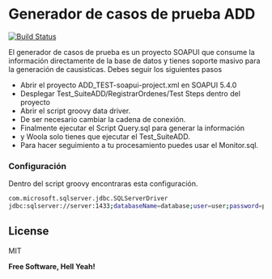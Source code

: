 # Generador de casos de prueba ADD



[![Build Status](https://travis-ci.org/joemccann/dillinger.svg?branch=master)](https://travis-ci.org/joemccann/dillinger)

El generador de casos de prueba es un proyecto SOAPUI que consume la información directamente de la base de datos y tienes soporte masivo para la generación de causisticas. 
 Debes seguir los siguientes pasos

  - Abrir el proyecto ADD_TEST-soapui-project.xml en SOAPUI 5.4.0
  - Desplegar Test_SuiteADD/RegistrarOrdenes/Test Steps dentro del proyecto
  - Abrir el script groovy data driver.
  - De ser necesario cambiar la cadena de conexión.
  - Finalmente ejecutar el Script Query.sql para generar la información
  - y Woola solo tienes que ejecutar el Test_SuiteADD.
  - Para hacer seguimiento a tu procesamiento puedes usar el Monitor.sql.

### Configuración

Dentro del script groovy encontraras esta configuración.

```sh
com.microsoft.sqlserver.jdbc.SQLServerDriver
jdbc:sqlserver://server:1433;databaseName=database;user=user;password=pass
```










License
----

MIT


**Free Software, Hell Yeah!**

[//]: # (These are reference links used in the body of this note and get stripped out when the markdown processor does its job. There is no need to format nicely because it shouldn't be seen. Thanks SO - http://stackoverflow.com/questions/4823468/store-comments-in-markdown-syntax)


   [dill]: <https://github.com/joemccann/dillinger>
   [git-repo-url]: <https://github.com/joemccann/dillinger.git>
   [john gruber]: <http://daringfireball.net>
   [df1]: <http://daringfireball.net/projects/markdown/>
   [markdown-it]: <https://github.com/markdown-it/markdown-it>
   [Ace Editor]: <http://ace.ajax.org>
   [node.js]: <http://nodejs.org>
   [Twitter Bootstrap]: <http://twitter.github.com/bootstrap/>
   [jQuery]: <http://jquery.com>
   [@tjholowaychuk]: <http://twitter.com/tjholowaychuk>
   [express]: <http://expressjs.com>
   [AngularJS]: <http://angularjs.org>
   [Gulp]: <http://gulpjs.com>

   [PlDb]: <https://github.com/joemccann/dillinger/tree/master/plugins/dropbox/README.md>
   [PlGh]: <https://github.com/joemccann/dillinger/tree/master/plugins/github/README.md>
   [PlGd]: <https://github.com/joemccann/dillinger/tree/master/plugins/googledrive/README.md>
   [PlOd]: <https://github.com/joemccann/dillinger/tree/master/plugins/onedrive/README.md>
   [PlMe]: <https://github.com/joemccann/dillinger/tree/master/plugins/medium/README.md>
   [PlGa]: <https://github.com/RahulHP/dillinger/blob/master/plugins/googleanalytics/README.md>
